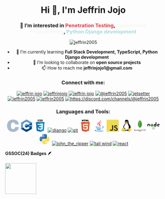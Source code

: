<h1 align="center">Hi 👋, I'm Jeffrin Jojo</h1>
<h3 align="center">
  👀 I’m interested in <span style="font-weight: bold; color: #e63946;">Penetration Testing</span>, 
  <span style="font-weight: bold; color: #f1faee;">Competitive Programming</span>, 
  <span style="font-weight: bold; color: #a8dadc;">Python  Django development</span>
</h3>

<p align="center"> <img src="https://komarev.com/ghpvc/?username=jeffrin2005&label=Profile%20views&color=0e75b6&style=flat" alt="jeffrin2005" /> </p>

<ul align="center">
  <li>🌱 I’m currently learning <strong>Full Stack Development, TypeScript, Python Django development</strong></li>
  <li> 💞️ I’m looking to collaborate on <strong>open source projects</strong></li>
  <li>📫 How to reach me <strong>jeffrinjojo1@gmail.com</strong></li>
</ul>

<h3 align="center">Connect with me:</h3>
<p align="center">
  <a href="https://twitter.com/jeffrinjojo" target="blank"><img src="https://raw.githubusercontent.com/rahuldkjain/github-profile-readme-generator/master/src/images/icons/Social/twitter.svg" alt="jeffrin jojo" height="30" width="40" /></a>
  <a href="https://linkedin.com/in/jeffrinjojo" target="blank"><img src="https://raw.githubusercontent.com/rahuldkjain/github-profile-readme-generator/master/src/images/icons/Social/linked-in-alt.svg" alt="jeffrinjojo" height="30" width="40" /></a>
  <a href="https://instagram.com/jeffrinjojo" target="blank"><img src="https://raw.githubusercontent.com/rahuldkjain/github-profile-readme-generator/master/src/images/icons/Social/instagram.svg" alt="jeffrin jojo" height="30" width="40" /></a>
  <a href="https://hashnode.com/@jeffrin2005" target="blank"><img src="https://raw.githubusercontent.com/rahuldkjain/github-profile-readme-generator/master/src/images/icons/Social/hashnode.svg" alt="@jeffrin2005" height="30" width="40" /></a>
  <a href="https://www.codechef.com/users/jeffrin2005" target="blank"><img src="https://cdn.jsdelivr.net/npm/simple-icons@3.1.0/icons/codechef.svg" alt="jetsetter" height="30" width="40" /></a>
  <a href="https://codeforces.com/profile/jeffrin2005" target="blank"><img src="https://raw.githubusercontent.com/rahuldkjain/github-profile-readme-generator/master/src/images/icons/Social/codeforces.svg" alt="jeffrin2005" height="30" width="40" /></a>
  <a href="https://www.leetcode.com/jeffrin2005" target="blank"><img src="https://raw.githubusercontent.com/rahuldkjain/github-profile-readme-generator/master/src/images/icons/Social/leet-code.svg" alt="jeffrin2005" height="30" width="40" /></a>
  <a href="https://discord.gg/https://discord.com/channels/@jeffrin2005" target="blank"><img src="https://raw.githubusercontent.com/rahuldkjain/github-profile-readme-generator/master/src/images/icons/Social/discord.svg" alt="https://discord.com/channels/@jeffrin2005" height="30" width="40" /></a>
</p>
<h3 align="center">Languages and Tools:</h3>
<p align="center">
  <a href="https://www.cprogramming.com/" target="_blank" rel="noreferrer"><img src="https://raw.githubusercontent.com/devicons/devicon/master/icons/c/c-original.svg" alt="c" width="40" height="40"/></a>
  <a href="https://www.w3schools.com/cpp/" target="_blank" rel="noreferrer"><img src="https://raw.githubusercontent.com/devicons/devicon/master/icons/cplusplus/cplusplus-original.svg" alt="cplusplus" width="40" height="40"/></a>
  <a href="https://www.w3schools.com/css/" target="_blank" rel="noreferrer"><img src="https://raw.githubusercontent.com/devicons/devicon/master/icons/css3/css3-original-wordmark.svg" alt="css3" width="40" height="40"/></a>
  <a href="https://www.djangoproject.com/" target="_blank" rel="noreferrer"><img src="https://cdn.worldvectorlogo.com/logos/django.svg" alt="django" width="40" height="40"/></a>
  <a href="https://git-scm.com/" target="_blank" rel="noreferrer"><img src="https://www.vectorlogo.zone/logos/git-scm/git-scm-icon.svg" alt="git" width="40" height="40"/></a>
  <a href="https://www.w3.org/html/" target="_blank" rel="noreferrer"><img src="https://raw.githubusercontent.com/devicons/devicon/master/icons/html5/html5-original-wordmark.svg" alt="html5" width="40" height="40"/></a>
  <a href="https://www.java.com" target="_blank" rel="noreferrer"><img src="https://raw.githubusercontent.com/devicons/devicon/master/icons/java/java-original.svg" alt="java" width="40" height="40"/></a>
  <a href="https://developer.mozilla.org/en-US/docs/Web/JavaScript" target="_blank" rel="noreferrer"><img src="https://raw.githubusercontent.com/devicons/devicon/master/icons/javascript/javascript-original.svg" alt="javascript" width="40" height="40"/></a>
  <a href="https://www.linux.org/" target="_blank" rel="noreferrer"><img src="https://raw.githubusercontent.com/devicons/devicon/master/icons/linux/linux-original.svg" alt="linux" width="40" height="40"/></a>
  <a href="https://www.mongodb.com/" target="_blank" rel="noreferrer"><img src="https://raw.githubusercontent.com/devicons/devicon/master/icons/mongodb/mongodb-original-wordmark.svg" alt="mongodb" width="40" height="40"/></a>
  <a href="https://nodejs.org" target="_blank" rel="noreferrer"><img src="https://raw.githubusercontent.com/devicons/devicon/master/icons/nodejs/nodejs-original-wordmark.svg" alt="nodejs" width="40" height="40"/></a>
  <a href="https://www.python.org" target="_blank" rel="noreferrer"><img src="https://raw.githubusercontent.com/devicons/devicon/master/icons/python/python-original.svg" alt="python" width="40" height="40"/></a>
 <a href="https://www.openwall.com/" target="_blank" rel="noreferrer"><img src="https://ih1.redbubble.net/image.1211685854.1692/st,small,507x507-pad,600x600,f8f8f8.jpg" alt="john_the_ripper" width="40" height="40"/></a>
     <a href="https://tailwindcss.com/" target="_blank" rel="noreferrer"><img src="https://user-images.githubusercontent.com/25181517/202896760-337261ed-ee92-4979-84c4-d4b829c7355d.png" alt="tail wind" width="40" height="40"/></a>
    <a href="https://react.dev/" target="_blank" rel="noreferrer"><img src="https://user-images.githubusercontent.com/25181517/183897015-94a058a6-b86e-4e42-a37f-bf92061753e5.png" alt="react" width="40" height="40"/></a>
</p>
 <summary><b>GSSOC(24) Badges 🪶</b></summary><br>
<div style='display:flex; align-items:center; gap: 10px;' align='center'>
  <a href="https://gssoc.girlscript.tech/leaderboard">
<img src="https://raw.githubusercontent.com/GSSoC24/Postman-Challenge/main/docs/assets/Postman%20White.png" width="100px" height="100px" />
</div>
